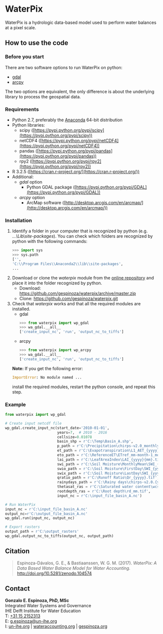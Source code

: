 # WaterPix

WaterPix is a hydrologic data-based model used to perform water balances at a pixel scale.

## How to use the code

### Before you start

There are two software options to run WaterPix on python:
- [gdal](https://pypi.python.org/pypi/GDAL)
- [arcpy](http://desktop.arcgis.com/en/arcmap/latest/analyze/arcpy/what-is-arcpy-.htm)

The two options are equivalent, the only difference is about the underlying library to process the geospatial data.

### Requirements
- Python 2.7, preferably the [Anaconda](https://www.continuum.io/downloads) 64-bit distribution
- Python libraries:
    - scipy ([https://pypi.python.org/pypi/scipy](https://pypi.python.org/pypi/scipy))
    - netCDF4 ([https://pypi.python.org/pypi/netCDF4](https://pypi.python.org/pypi/netCDF4))
    - pandas ([https://pypi.python.org/pypi/pandas](https://pypi.python.org/pypi/pandas))
    - rpy2 ([https://pypi.python.org/pypi/rpy2](https://pypi.python.org/pypi/rpy2))
- R 3.2.5 ([https://cran.r-project.org/](https://cran.r-project.org/))
- Additional:
    - *gdal* option
        - Python GDAL package ([https://pypi.python.org/pypi/GDAL](https://pypi.python.org/pypi/GDAL))
    - *arcpy* option
        - ArcMap software ([http://desktop.arcgis.com/en/arcmap/](http://desktop.arcgis.com/en/arcmap/))

### Installation

1. Identify a folder in your computer that is recognized by python (e.g. *...\Lib\site-packages*). You can check which folders are recognized by python with the following commands:
    ```python
    >>> import sys
    >>> sys.path
    ['',
    'C:\\Program Files\\Anaconda2\\lib\\site-packages',
    ...
    ```
1. Download or clone the *waterpix* module from the [online repository](https://github.com/gespinoza/waterpix) and place it into the folder recognized by python. 
    - Download: https://github.com/gespinoza/waterpix/archive/master.zip
    - Clone: https://github.com/gespinoza/waterpix.git
1. Check that *waterpix* works and that all the required modules are installed.
    - gdal
        ```python
        >>> from waterpix import wp_gdal
        >>> wa_gdal.__all__
        ['create_input_nc', 'run', 'output_nc_to_tiffs']
        ```
    - arcpy
        ```python
        >>> from waterpix import wp_arcpy
        >>> wa_gdal.__all__
        ['create_input_nc', 'run', 'output_nc_to_tiffs']
        ```
    **Note:** If you get the following error:
    ```python
    ImportError: No module named ...
    ```
    install the required modules, restart the python console, and repeat this step.

### Example

```python
from waterpix import wp_gdal

# Create input netcdf file
wp_gdal.create_input_nc(start_date='2010-01-01',
                        years=7,  # 2010 - 2016
                        cellsize=0.01078
                        basin_shp = r'C:\Temp\Basin_A.shp',
                        p_path = r'C:\Precipitation\chirps-v2.0_monthly_{yyyy}{mm}.tif',
                        et_path = r'C:\Evapotranspiration\L1_AET_{yyyy}{mm}.tif',
                        eto_path = r'C:\ReferenceET\ETref_mm-month-1_monthly_{yyyy}.{mm}.01.tif',
                        lai_path = r'C:\LeafAreaIndex\LAI_{yyyy}{mm}.tif',
                        swi_path = r'C:\Soil Moisture\MonthlyMean\SWI_{yyyy}{mm}.tif',
                        swio_path = r'C:\Soil Moisture\FirstDay\SWI_{yyyy}{mm}.tif',
                        swix_path = r'C:\Soil Moisture\LastDay\SWI_{yyyy}{mm}.tif',
                        qratio_path = r'C:\Runoff Ratio\Qr_{yyyy}.tif',
                        rainydays_path = r'C:\Rainy days\chirps-v2.0.{yyyy}.{mm}_rainydays.tif',
                        thetasat_ras = r'C:\Saturated water content\wcsat_topsoil.tif',
                        rootdepth_ras = r'C:\Root depth\rd_mm.tif',
                        input_nc = r'C:\input_file_basin_A.nc')

# Run WaterPix
input_nc = r'C:\input_file_basin_A.nc'
output_nc=r'C:\output_file_basin_A.nc'
wp_gdal.run(input_nc, output_nc)

# Export rasters
output_path = r'C:\output_rasters'
wp_gdal.output_nc_to_tiffs(output_nc, output_path)

```

## Citation
> Espinoza-Dávalos, G. E., & Bastiaanssen, W. G. M. (2017). *WaterPix: A Data Based Water Balance Model for Water Accounting.* http://doi.org/10.5281/zenodo.104574

## Contact

**Gonzalo E. Espinoza, PhD, MSc**  
Integrated Water Systems and Governance  
IHE Delft Institute for Water Education  
T: [+31 15 2152313](tel:+31152152313)  
E: [g.espinoza@un-ihe.org](mailto:g.espinoza@un-ihe.org)  
I: [un-ihe.org](http://un-ihe.org) | [wateraccounting.org](http://wateraccounting.org) | [gespinoza.org](http://gespinoza.org)  


